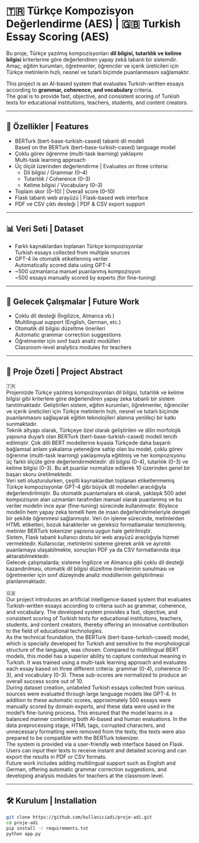# 🇹🇷 Türkçe Kompozisyon Değerlendirme (AES) | 🇬🇧 Turkish Essay Scoring (AES)

Bu proje, Türkçe yazılmış kompozisyonları **dil bilgisi, tutarlılık ve kelime bilgisi** kriterlerine göre değerlendiren yapay zekâ tabanlı bir sistemdir.  
Amaç; eğitim kurumları, öğretmenler, öğrenciler ve içerik üreticileri için Türkçe metinlerin hızlı, nesnel ve tutarlı biçimde puanlanmasını sağlamaktır.

This project is an AI-based system that evaluates Turkish-written essays according to **grammar, coherence, and vocabulary** criteria.  
The goal is to provide fast, objective, and consistent scoring of Turkish texts for educational institutions, teachers, students, and content creators.

---

## 🚀 Özellikler | Features
- BERTurk (bert-base-turkish-cased) tabanlı dil modeli  
  Based on the BERTurk (bert-base-turkish-cased) language model  
- Çoklu görev öğrenme (multi-task learning) yaklaşımı  
  Multi-task learning approach  
- Üç ölçüt üzerinden değerlendirme | Evaluates on three criteria:
  - Dil bilgisi / Grammar (0–4)
  - Tutarlılık / Coherence (0–3)
  - Kelime bilgisi / Vocabulary (0–3)
- Toplam skor (0–10) | Overall score (0–10)  
- Flask tabanlı web arayüzü | Flask-based web interface  
- PDF ve CSV çıktı desteği | PDF & CSV export support  

---

## 📊 Veri Seti | Dataset
- Farklı kaynaklardan toplanan Türkçe kompozisyonlar  
  Turkish essays collected from multiple sources  
- GPT-4 ile otomatik etiketlenmiş veriler  
  Automatically scored data using GPT-4  
- ~500 uzmanlarca manuel puanlanmış kompozisyon  
  ~500 essays manually scored by experts (for fine-tuning)  

---

## 🔮 Gelecek Çalışmalar | Future Work
- Çoklu dil desteği (İngilizce, Almanca vb.)  
  Multilingual support (English, German, etc.)  
- Otomatik dil bilgisi düzeltme önerileri  
  Automatic grammar correction suggestions  
- Öğretmenler için sınıf bazlı analiz modülleri  
  Classroom-level analytics modules for teachers  

---

## 📑 Proje Özeti | Project Abstract
🇹🇷  
Projemizde Türkçe yazılmış kompozisyonları dil bilgisi, tutarlılık ve kelime bilgisi gibi kriterlere göre değerlendiren yapay zeka tabanlı bir sistem tanıtılmaktadır. Geliştirilen sistem, eğitim kurumları, öğretmenler, öğrenciler ve içerik üreticileri için Türkçe metinlerin hızlı, nesnel ve tutarlı biçimde puanlanmasını sağlayarak eğitim teknolojileri alanına yenilikçi bir katkı sunmaktadır.  
Teknik altyapı olarak, Türkçeye özel olarak geliştirilen ve dilin morfolojik yapısına duyarlı olan BERTurk (bert-base-turkish-cased) modeli tercih edilmiştir. Çok dilli BERT modellerine kıyasla Türkçede daha başarılı bağlamsal anlam yakalama yeteneğine sahip olan bu model, çoklu görev öğrenme (multi-task learning) yaklaşımıyla eğitilmiş ve her kompozisyonu üç farklı ölçüte göre değerlendirmektedir: dil bilgisi (0-4), tutarlılık (0-3) ve kelime bilgisi (0-3). Bu alt puanlar normalize edilerek 10 üzerinden genel bir başarı skoru üretilmektedir.  
Veri seti oluşturulurken, çeşitli kaynaklardan toplanan etiketlenmemiş Türkçe kompozisyonlar GPT-4 gibi büyük dil modelleri aracılığıyla değerlendirilmiştir. Bu otomatik puanlamalara ek olarak, yaklaşık 500 adet kompozisyon alan uzmanları tarafından manuel olarak puanlanmış ve bu veriler modelin ince ayar (fine-tuning) sürecinde kullanılmıştır. Böylece modelin hem yapay zeka temelli hem de insan değerlendirmeleriyle dengeli bir şekilde öğrenmesi sağlanmıştır. Veri ön işleme sürecinde, metinlerden HTML etiketleri, bozuk karakterler ve gereksiz formatlamalar temizlenmiş; metinler BERTurk tokenizer yapısına uygun hale getirilmiştir.  
Sistem, Flask tabanlı kullanıcı dostu bir web arayüzü aracılığıyla hizmet vermektedir. Kullanıcılar, metinlerini sisteme girerek anlık ve ayrıntılı puanlamaya ulaşabilmekte, sonuçları PDF ya da CSV formatlarında dışa aktarabilmektedir.  
Gelecek çalışmalarda; sisteme İngilizce ve Almanca gibi çoklu dil desteği kazandırılması, otomatik dil bilgisi düzeltme önerilerinin sunulması ve öğretmenler için sınıf düzeyinde analiz modüllerinin geliştirilmesi planlanmaktadır.  

🇬🇧  
Our project introduces an artificial intelligence-based system that evaluates Turkish-written essays according to criteria such as grammar, coherence, and vocabulary. The developed system provides a fast, objective, and consistent scoring of Turkish texts for educational institutions, teachers, students, and content creators, thereby offering an innovative contribution to the field of educational technologies.  
As the technical foundation, the BERTurk (bert-base-turkish-cased) model, which is specially developed for Turkish and sensitive to the morphological structure of the language, was chosen. Compared to multilingual BERT models, this model has a superior ability to capture contextual meaning in Turkish. It was trained using a multi-task learning approach and evaluates each essay based on three different criteria: grammar (0-4), coherence (0-3), and vocabulary (0-3). These sub-scores are normalized to produce an overall success score out of 10.  
During dataset creation, unlabeled Turkish essays collected from various sources were evaluated through large language models like GPT-4. In addition to these automatic scores, approximately 500 essays were manually scored by domain experts, and these data were used in the model’s fine-tuning process. This ensured that the model learns in a balanced manner combining both AI-based and human evaluations. In the data preprocessing stage, HTML tags, corrupted characters, and unnecessary formatting were removed from the texts; the texts were also prepared to be compatible with the BERTurk tokenizer.  
The system is provided via a user-friendly web interface based on Flask. Users can input their texts to receive instant and detailed scoring and can export the results in PDF or CSV formats.  
Future work includes adding multilingual support such as English and German, offering automatic grammar correction suggestions, and developing analysis modules for teachers at the classroom level.  

---

## 🛠️ Kurulum | Installation
```bash
git clone https://github.com/kullaniciadi/proje-adi.git
cd proje-adi
pip install -r requirements.txt
python app.py
